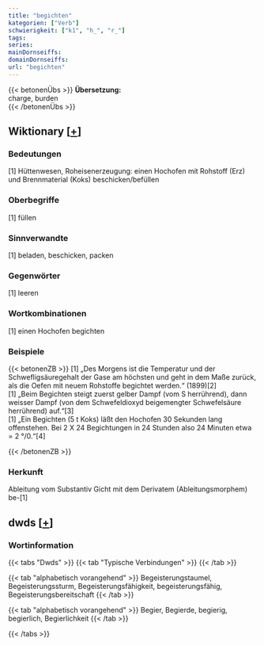 ```yaml
---
title: "begichten"
kategorien: ["Verb"]
schwierigkeit: ["k1", "h_", "r_"]
tags:
series:
mainDornseiffs:
domainDornseiffs:
url: "begichten"
---
```


{{< betonenÜbs >}}
**Übersetzung:**  
charge, burden  
{{< /betonenÜbs >}}

## Wiktionary [[+](https://de.wiktionary.org/wiki/begichten)]

### Bedeutungen
[1] Hüttenwesen, Roheisenerzeugung: einen Hochofen mit Rohstoff (Erz) und Brennmaterial (Koks) beschicken/befüllen  

### Oberbegriffe
[1] füllen  

### Sinnverwandte
[1] beladen, beschicken, packen  

### Gegenwörter
[1] leeren  

### Wortkombinationen
[1] einen Hochofen begichten  

### Beispiele
{{< betonenZB >}}
[1] „Des Morgens ist die Temperatur und der Schwefligsäuregehalt der Gase am höchsten und geht in dem Maße zurück, als die Oefen mit neuem Rohstoffe begichtet werden.“ (1899)[2]  
[1] „Beim Begichten steigt zuerst gelber Dampf (vom S herrührend), dann weisser Dampf (von dem Schwefeldioxyd beigemengter Schwefelsäure herrührend) auf.“[3]  
[1] „Ein Begichten (5 t Koks) läßt den Hochofen 30 Sekunden lang offenstehen. Bei 2 X 24 Begichtungen in 24 Stunden also 24 Minuten etwa = 2 °/0.“[4]  

{{< /betonenZB >}}
### Herkunft
Ableitung vom Substantiv Gicht mit dem Derivatem (Ableitungsmorphem) be-[1]  



## dwds [[+](https://www.dwds.de/wb/begichten)]

### Wortinformation
{{< tabs "Dwds" >}}
{{< tab "Typische Verbindungen" >}}
{{< /tab >}}

{{< tab "alphabetisch vorangehend" >}}
Begeisterungstaumel, Begeisterungssturm, Begeisterungsfähigkeit, begeisterungsfähig, Begeisterungsbereitschaft
{{< /tab >}}

{{< tab "alphabetisch vorangehend" >}}
Begier, Begierde, begierig, begierlich, Begierlichkeit
{{< /tab >}}

{{< /tabs >}}

